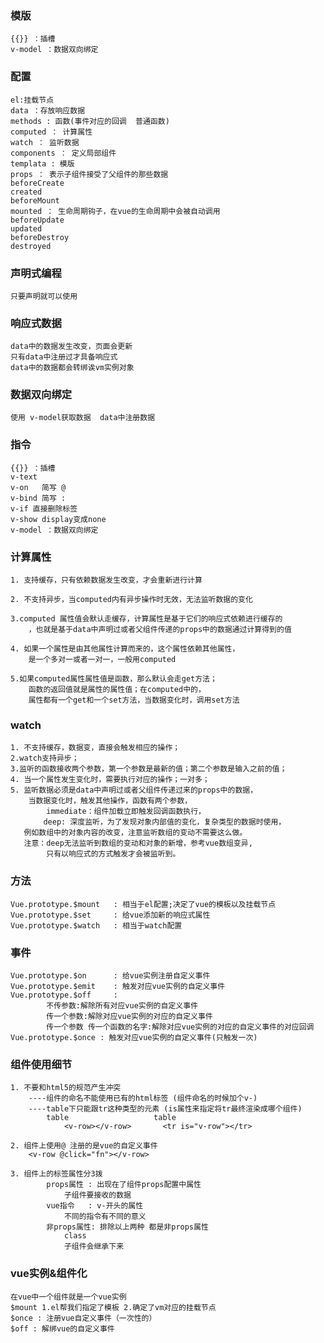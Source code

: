### 模版
    {{}} ：插槽
    v-model ：数据双向绑定
### 配置
    el:挂载节点
    data ：存放响应数据
    methods : 函数(事件对应的回调  普通函数)
    computed ： 计算属性
    watch ： 监听数据
    components ： 定义局部组件
    templata : 模版
    props ： 表示子组件接受了父组件的那些数据
    beforeCreate
    created
    beforeMount
    mounted ： 生命周期钩子，在vue的生命周期中会被自动调用
    beforeUpdate
    updated
    beforeDestroy
    destroyed
### 声明式编程
    只要声明就可以使用
    
### 响应式数据
    data中的数据发生改变，页面会更新
    只有data中注册过才具备响应式
    data中的数据都会转绑诶vm实例对象
    
### 数据双向绑定
    使用 v-model获取数据  data中注册数据

### 指令
    {{}} ：插槽
    v-text
    v-on   简写 @
    v-bind 简写 :
    v-if 直接删除标签
    v-show display变成none
    v-model ：数据双向绑定
    
### 计算属性
    1. 支持缓存，只有依赖数据发生改变，才会重新进行计算
    
    2. 不支持异步，当computed内有异步操作时无效，无法监听数据的变化
    
    3.computed 属性值会默认走缓存，计算属性是基于它们的响应式依赖进行缓存的
        ，也就是基于data中声明过或者父组件传递的props中的数据通过计算得到的值
        
    4. 如果一个属性是由其他属性计算而来的，这个属性依赖其他属性，
        是一个多对一或者一对一，一般用computed
        
    5.如果computed属性属性值是函数，那么默认会走get方法；
        函数的返回值就是属性的属性值；在computed中的，
        属性都有一个get和一个set方法，当数据变化时，调用set方法
        
### watch
    1. 不支持缓存，数据变，直接会触发相应的操作；
    2.watch支持异步；
    3.监听的函数接收两个参数，第一个参数是最新的值；第二个参数是输入之前的值；
    4. 当一个属性发生变化时，需要执行对应的操作；一对多；
    5. 监听数据必须是data中声明过或者父组件传递过来的props中的数据，
        当数据变化时，触发其他操作，函数有两个参数，
            immediate：组件加载立即触发回调函数执行，
        　　deep: 深度监听，为了发现对象内部值的变化，复杂类型的数据时使用，
       例如数组中的对象内容的改变，注意监听数组的变动不需要这么做。
       注意：deep无法监听到数组的变动和对象的新增，参考vue数组变异,
            只有以响应式的方式触发才会被监听到。
      
### 方法
    Vue.prototype.$mount   : 相当于el配置;决定了vue的模板以及挂载节点
    Vue.prototype.$set     : 给vue添加新的响应式属性
    Vue.prototype.$watch   : 相当于watch配置
    
### 事件
    Vue.prototype.$on      : 给vue实例注册自定义事件
    Vue.prototype.$emit    : 触发对应vue实例的自定义事件
    Vue.prototype.$off     :
            不传参数:解除所有对应vue实例的自定义事件
            传一个参数:解除对应vue实例的对应的自定义事件
            传一个参数 传一个函数的名字:解除对应vue实例的对应的自定义事件的对应回调
    Vue.prototype.$once : 触发对应vue实例的自定义事件(只触发一次)           

### 组件使用细节
    1. 不要和html5的规范产生冲突
        ----组件的命名不能使用已有的html标签 (组件命名的时候加个v-)
        ----table下只能跟tr这种类型的元素 (is属性来指定将tr最终渲染成哪个组件)
            table                   table
                <v-row></v-row>       <tr is="v-row"></tr>
    
    2. 组件上使用@ 注册的是vue的自定义事件
        <v-row @click="fn"></v-row>
    
    3. 组件上的标签属性分3拨
            props属性 : 出现在了组件props配置中属性
                子组件要接收的数据
            vue指令   : v-开头的属性
                不同的指令有不同的意义
            非props属性: 排除以上两种 都是非props属性
                class
                子组件会继承下来

### vue实例&组件化
    在vue中一个组件就是一个vue实例
    $mount 1.el帮我们指定了模板 2.确定了vm对应的挂载节点
    $once : 注册vue自定义事件（一次性的）
    $off : 解绑vue的自定义事件
    